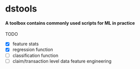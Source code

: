# dstools
#### A toolbox contains commonly used scripts for ML in practice

TODO
 - [x] feature stats
 - [x] regression function
 - [ ] classification function
 - [ ] claim/transaction level data feature engineering
